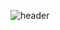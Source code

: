 ![header](https://capsule-render.vercel.app/api?type=waving&color=auto&height=300&section=header&text=Hi%20I'm%20Sanghyun.&fontSize=90)
<!--
**AhnSang0915/AhnSang0915** is a ✨ _special_ ✨ repository because its `README.md` (this file) appears on your GitHub profile.

Here are some ideas to get you started:

- 🔭 I’m currently working on ...
- 🌱 I’m currently learning ...
- 👯 I’m looking to collaborate on ...
- 🤔 I’m looking for help with ...
- 💬 Ask me about ...
- 📫 How to reach me: ...
- 😄 Pronouns: ...
- ⚡ Fun fact: ...
-->
